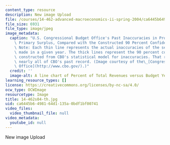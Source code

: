 ```yaml
---
content_type: resource
description: New image Upload
file: /courses/14-462-advanced-macroeconomics-ii-spring-2004/ca6445b6498164d1135a0bdf1bf00741_14-462s04-th.jpg
file_size: 6931
file_type: image/jpeg
image_metadata:
  caption: "U.S. Congressional Budget Office's Past Inaccuracies in Projecting the\
    \ Primary Surplus, Compared with the Constructed 90 Percent Confidence Range.\
    \ Note: Each thin line represents the actual inaccuracies of the set of projections\
    \ made in a given year. The thick lines represent the 90 percent confidence range\
    \ constructed from CBO's statistical model for inaccuracies. That range encompasses\
    \ nearly all of CBO's past record. (Image courtesy of the\_[Congressional Budget\
    \ Office](http://www.cbo.gov/).)"
  credit: ''
  image-alt: A line chart of Percent of Total Revenues versus Budget Years.
learning_resource_types: []
license: https://creativecommons.org/licenses/by-nc-sa/4.0/
ocw_type: OCWImage
resourcetype: Image
title: 14-462s04-th.jpg
uid: ca6445b6-4981-64d1-135a-0bdf1bf00741
video_files:
  video_thumbnail_file: null
video_metadata:
  youtube_id: null
---
```

New image Upload
